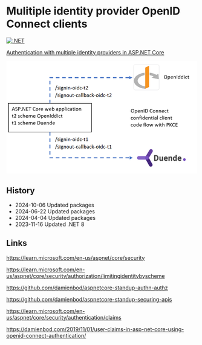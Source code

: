 # Mulitiple identity provider OpenID Connect clients

[![.NET](https://github.com/damienbod/MulitipleClientClaimsMapping/actions/workflows/dotnet.yml/badge.svg)](https://github.com/damienbod/MulitipleClientClaimsMapping/actions/workflows/dotnet.yml)

[Authentication with multiple identity providers in ASP.NET Core](https://damienbod.com/2023/11/13/authentication-with-multiple-identity-providers-in-asp-net-core/)

![Setup](https://github.com/damienbod/MulitipleClientClaimsMapping/blob/main/images/schemes__idp_01.png)

## History

- 2024-10-06 Updated packages
- 2024-06-22 Updated packages
- 2024-04-04 Updated packages
- 2023-11-16 Updated .NET 8

## Links

https://learn.microsoft.com/en-us/aspnet/core/security

https://learn.microsoft.com/en-us/aspnet/core/security/authorization/limitingidentitybyscheme

https://github.com/damienbod/aspnetcore-standup-authn-authz

https://github.com/damienbod/aspnetcore-standup-securing-apis

https://learn.microsoft.com/en-us/aspnet/core/security/authentication/claims

https://damienbod.com/2019/11/01/user-claims-in-asp-net-core-using-openid-connect-authentication/